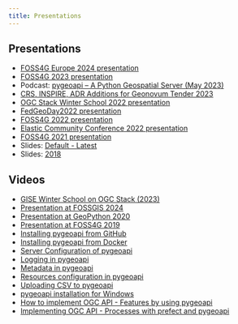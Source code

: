 ```yaml
---
title: Presentations
---
```


## Presentations

- [FOSS4G Europe 2024 presentation](foss4g-europe2024)
- [FOSS4G 2023 presentation](foss4g2023)
- Podcast: [pygeoapi – A Python Geospatial Server (May 2023)](https://mapscaping.com/podcast/pygeoapi-a-python-geospatial-server)
- [CRS, INSPIRE, ADR Additions for Geonovum Tender 2023](geonovum-tender-2023)
- [OGC Stack Winter School 2022 presentation](ogc-stack-winter-school-2022)
- [FedGeoDay2022 presentation](fedgeoday2022)
- [FOSS4G 2022 presentation](foss4g2022)
- [Elastic Community Conference 2022 presentation](elastic-cc-2022)
- [FOSS4G 2021 presentation](foss4g2021)
- Slides: [Default - Latest](default)
- Slides: [2018](2018)

## Videos

- [GISE Winter School on OGC Stack (2023)](https://www.youtube.com/playlist?list=PLDQnWQSI_34_mS0aKVppjm8p8DrtGhRBX)
- [Presentation at FOSSGIS 2024](https://media.ccc.de/v/fossgis2024-38773-pygeoapi-eine-python-server-software-fr-ogc-api-standards#t=301)
- [Presentation at GeoPython 2020](https://www.youtube.com/watch?v=pVfWRlmlJAE)
- [Presentation at FOSS4G 2019](https://media.ccc.de/v/bucharest-32-next-generation-ogc-web-services-with-pygeoapi)
- [Installing pygeoapi from GitHub](https://youtu.be/2yO-g6-xEPE?si=xvTD0wD_i-nvQFxF)
- [Installing pygeoapi from Docker](https://youtu.be/UBfT2xUXQcg?si=IN87nrprvnKhUp_g)
- [Server Configuration of pygeoapi](https://youtu.be/zjvcsSPu_b0?si=eI8sQ5je5Orfrfsh)
- [Logging in pygeoapi](https://youtu.be/5Iv4KWmxn4Q?si=xp6rVQXlH4zlIFWh)
- [Metadata in pygeoapi](https://youtu.be/Q_jTfmer-FA?si=nq3EXdj-3nqbiZTT)
- [Resources configuration in pygeoapi](https://youtu.be/r-2XmzLbsPk?si=iWD6wbxw7hbLxMSl)
- [Uploading CSV to pygeoapi](https://youtu.be/UNz8JJI1xvY?si=v25j7w77spB_1zig)
- [pygeoapi installation for Windows](https://youtu.be/piNgi8HWAUY?si=IxTXRD1aNdk-6p5e)
- [How to implement OGC API - Features by using pygeoapi](https://youtu.be/PMCTHZu4BxI?si=QSiVQmNcV9xgSK44)
- [Implementing OGC API - Processes with prefect and pygeoapi](https://youtu.be/w-KRCe4Mguc?si=KUTxAoLhav6_4-Z7)
